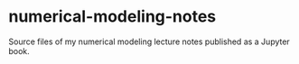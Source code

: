# numerical-modeling-notes

Source files of my numerical modeling lecture notes published as a Jupyter book.
